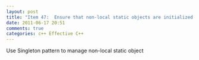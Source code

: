 ```yaml
---
layout: post
title: "Item 47:  Ensure that non-local static objects are initialized before they're used"
date: 2011-06-17 20:51
comments: true
categories: c++ Effective C++
---
```


Use Singleton pattern to manage non-local static object

